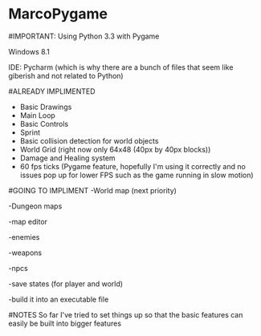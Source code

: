 MarcoPygame
===========

#IMPORTANT:
Using Python 3.3 with Pygame

Windows 8.1

IDE: Pycharm (which is why there are a bunch of files that seem like giberish and not related to Python)

#ALREADY IMPLIMENTED
+ Basic Drawings
+ Main Loop
+ Basic Controls
+ Sprint
+ Basic collision detection for world objects
+ World Grid (right now only 64x48 (40px by 40px blocks))
+ Damage and Healing system
+ 60 fps ticks (Pygame feature, hopefully I'm using it correctly and no issues pop up for lower FPS such as the game running in slow motion)

#GOING TO IMPLIMENT
-World map (next priority)

-Dungeon maps

-map editor

-enemies

-weapons

-npcs

-save states (for player and world)

-build it into an executable file

#NOTES
So far I've tried to set things up so that the basic features can easily be built into bigger features
